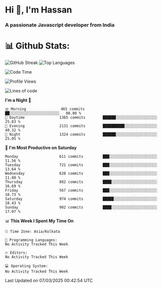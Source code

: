 # Hi 👋, I'm Hassan
### A passionate Javascript developer from India


# 📊 Github Stats:
![GitHub Streak](https://github-readme-streak-stats.herokuapp.com/?user=codeblooded47&theme=dracula&hide_border=false)
![Top Languages](https://github-readme-stats.vercel.app/api/top-langs/?username=codeblooded47&layout=compact&theme=dracula)



<!--START_SECTION:waka-->
![Code Time](http://img.shields.io/badge/Code%20Time-883%20hrs%201%20min-blue)

![Profile Views](http://img.shields.io/badge/Profile%20Views-0-blue)

![Lines of code](https://img.shields.io/badge/From%20Hello%20World%20I%27ve%20Written-24.3%20million%20lines%20of%20code-blue)

**I'm a Night 🦉** 

```text
🌞 Morning                465 commits         ██░░░░░░░░░░░░░░░░░░░░░░░   08.80 % 
🌆 Daytime                1365 commits        ██████░░░░░░░░░░░░░░░░░░░   25.83 % 
🌃 Evening                2131 commits        ██████████░░░░░░░░░░░░░░░   40.32 % 
🌙 Night                  1324 commits        ██████░░░░░░░░░░░░░░░░░░░   25.05 % 
```
📅 **I'm Most Productive on Saturday** 

```text
Monday                   611 commits         ███░░░░░░░░░░░░░░░░░░░░░░   11.56 % 
Tuesday                  721 commits         ███░░░░░░░░░░░░░░░░░░░░░░   13.64 % 
Wednesday                628 commits         ███░░░░░░░░░░░░░░░░░░░░░░   11.88 % 
Thursday                 882 commits         ████░░░░░░░░░░░░░░░░░░░░░   16.69 % 
Friday                   567 commits         ███░░░░░░░░░░░░░░░░░░░░░░   10.73 % 
Saturday                 974 commits         █████░░░░░░░░░░░░░░░░░░░░   18.43 % 
Sunday                   902 commits         ████░░░░░░░░░░░░░░░░░░░░░   17.07 % 
```


📊 **This Week I Spent My Time On** 

```text
🕑︎ Time Zone: Asia/Kolkata

💬 Programming Languages: 
No Activity Tracked This Week

🔥 Editors: 
No Activity Tracked This Week

💻 Operating System: 
No Activity Tracked This Week
```


 Last Updated on 07/03/2025 00:42:54 UTC
<!--END_SECTION:waka-->

